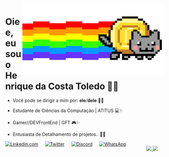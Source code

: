 <br />
<img src="https://github.com/ypek/teste-/blob/main/gatinhu.gif" align="right" width="450" alt="gatin"/>

# Oiee, eu sou o Henrique da Costa Toledo 👋🌈

- Você pode se dirigir a mim por: **ele**/**dele** 🦋✨

- Estudante de Ciências da Computação | ATITUS 💻✨

- Gamer//DEVFrontEnd | GFT 🎮✨

- Entusiasta de Detalhamento de projetos.. 🔮✨
 
<div align="center" style="display: flex; justify-content: space-between;">
  <a href="https://www.linkedin.com/in/henrique-toledo-43084b222/">
    <img src="https://t.ctcdn.com.br/09Y6BbLFxNn7XGCYRGzEI0p0oy8=/400x400/smart/filters:format(webp)/i490027.jpeg" width="40" height="40" alt="Linkedin.com">
  <a href="https://mobile.twitter.com/ToledoZupara">
    <img src="https://imgur.com/6UKZXAM.png" width="40" height="40" alt="Twitter">
    </a>
  <a href="">
    <img src="https://img.icons8.com/color/48/000000/discord-logo.png" width="40" height="40" alt="Discord">
    </a>
  <a href="">
    <img src="https://img.icons8.com/office/40/000000/whatsapp--v1.png" width="40" height="40" alt="WhatsApp">
    </a>
</p>    
<br />
  <p align="center">
  <a href="https://github.com/ToledoHenrique">
  <img height="150em" src="https://github-readme-stats.vercel.app/api?username=ToledoHenrique&show_icons=true&theme=synthwave&include_all_commits=true&count_private=true"/>
  <img height="150em" src="https://github-readme-stats.vercel.app/api/top-langs/?username=ToledoHenrique&layout=compact&langs_count=7&theme=synthwave"/>
</p>
